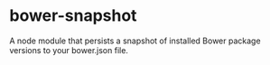 # bower-snapshot
A node module that persists a snapshot of installed Bower package versions to your bower.json file.
